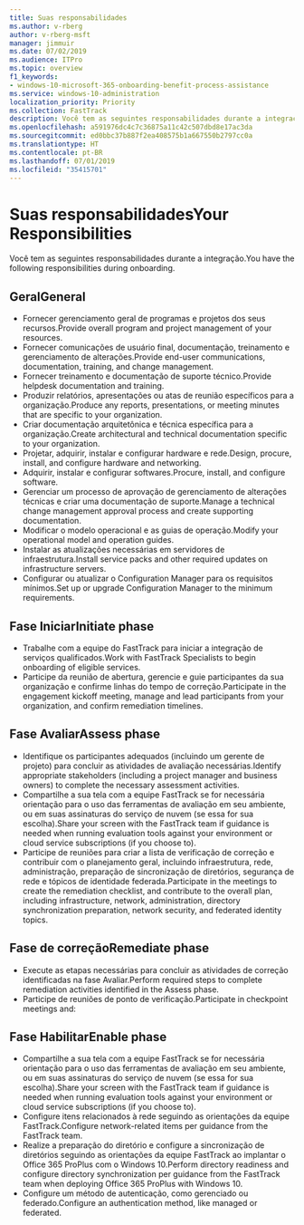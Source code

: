 ```yaml
---
title: Suas responsabilidades
ms.author: v-rberg
author: v-rberg-msft
manager: jimmuir
ms.date: 07/02/2019
ms.audience: ITPro
ms.topic: overview
f1_keywords:
- windows-10-microsoft-365-onboarding-benefit-process-assistance
ms.service: windows-10-administration
localization_priority: Priority
ms.collection: FastTrack
description: Você tem as seguintes responsabilidades durante a integração do Windows 10.
ms.openlocfilehash: a591976dc4c7c36875a11c42c507dbd8e17ac3da
ms.sourcegitcommit: ed0bbc37b887f2ea408575b1a667550b2797cc0a
ms.translationtype: HT
ms.contentlocale: pt-BR
ms.lasthandoff: 07/01/2019
ms.locfileid: "35415701"
---
```

# <a name="your-responsibilities"></a><span data-ttu-id="8f65c-103">Suas responsabilidades</span><span class="sxs-lookup"><span data-stu-id="8f65c-103">Your Responsibilities</span></span>

<span data-ttu-id="8f65c-104">Você tem as seguintes responsabilidades durante a integração.</span><span class="sxs-lookup"><span data-stu-id="8f65c-104">You have the following responsibilities during onboarding.</span></span>

## <a name="general"></a><span data-ttu-id="8f65c-105">Geral</span><span class="sxs-lookup"><span data-stu-id="8f65c-105">General</span></span>

- <span data-ttu-id="8f65c-106">Fornecer gerenciamento geral de programas e projetos dos seus recursos.</span><span class="sxs-lookup"><span data-stu-id="8f65c-106">Provide overall program and project management of your resources.</span></span>
- <span data-ttu-id="8f65c-107">Fornecer comunicações de usuário final, documentação, treinamento e gerenciamento de alterações.</span><span class="sxs-lookup"><span data-stu-id="8f65c-107">Provide end-user communications, documentation, training, and change management.</span></span>
- <span data-ttu-id="8f65c-108">Fornecer treinamento e documentação de suporte técnico.</span><span class="sxs-lookup"><span data-stu-id="8f65c-108">Provide helpdesk documentation and training.</span></span>
- <span data-ttu-id="8f65c-109">Produzir relatórios, apresentações ou atas de reunião específicos para a organização.</span><span class="sxs-lookup"><span data-stu-id="8f65c-109">Produce any reports, presentations, or meeting minutes that are specific to your organization.</span></span>
- <span data-ttu-id="8f65c-110">Criar documentação arquitetônica e técnica específica para a organização.</span><span class="sxs-lookup"><span data-stu-id="8f65c-110">Create architectural and technical documentation specific to your organization.</span></span>
- <span data-ttu-id="8f65c-111">Projetar, adquirir, instalar e configurar hardware e rede.</span><span class="sxs-lookup"><span data-stu-id="8f65c-111">Design, procure, install, and configure hardware and networking.</span></span>
- <span data-ttu-id="8f65c-112">Adquirir, instalar e configurar softwares.</span><span class="sxs-lookup"><span data-stu-id="8f65c-112">Procure, install, and configure software.</span></span>
- <span data-ttu-id="8f65c-113">Gerenciar um processo de aprovação de gerenciamento de alterações técnicas e criar uma documentação de suporte.</span><span class="sxs-lookup"><span data-stu-id="8f65c-113">Manage a technical change management approval process and create supporting documentation.</span></span>
- <span data-ttu-id="8f65c-114">Modificar o modelo operacional e as guias de operação.</span><span class="sxs-lookup"><span data-stu-id="8f65c-114">Modify your operational model and operation guides.</span></span>
- <span data-ttu-id="8f65c-115">Instalar as atualizações necessárias em servidores de infraestrutura.</span><span class="sxs-lookup"><span data-stu-id="8f65c-115">Install service packs and other required updates on infrastructure servers.</span></span>
- <span data-ttu-id="8f65c-116">Configurar ou atualizar o Configuration Manager para os requisitos mínimos.</span><span class="sxs-lookup"><span data-stu-id="8f65c-116">Set up or upgrade Configuration Manager to the minimum requirements.</span></span>

## <a name="initiate-phase"></a><span data-ttu-id="8f65c-117">Fase Iniciar</span><span class="sxs-lookup"><span data-stu-id="8f65c-117">Initiate phase</span></span>

- <span data-ttu-id="8f65c-118">Trabalhe com a equipe do FastTrack para iniciar a integração de serviços qualificados.</span><span class="sxs-lookup"><span data-stu-id="8f65c-118">Work with FastTrack Specialists to begin onboarding of eligible services.</span></span>
- <span data-ttu-id="8f65c-119">Participe da reunião de abertura, gerencie e guie participantes da sua organização e confirme linhas do tempo de correção.</span><span class="sxs-lookup"><span data-stu-id="8f65c-119">Participate in the engagement kickoff meeting, manage and lead participants from your organization, and confirm remediation timelines.</span></span>

## <a name="assess-phase"></a><span data-ttu-id="8f65c-120">Fase Avaliar</span><span class="sxs-lookup"><span data-stu-id="8f65c-120">Assess phase</span></span>

- <span data-ttu-id="8f65c-121">Identifique os participantes adequados (incluindo um gerente de projeto) para concluir as atividades de avaliação necessárias.</span><span class="sxs-lookup"><span data-stu-id="8f65c-121">Identify appropriate stakeholders (including a project manager and business owners) to complete the necessary assessment activities.</span></span>
- <span data-ttu-id="8f65c-122">Compartilhe a sua tela com a equipe FastTrack se for necessária orientação para o uso das ferramentas de avaliação em seu ambiente, ou em suas assinaturas do serviço de nuvem (se essa for sua escolha).</span><span class="sxs-lookup"><span data-stu-id="8f65c-122">Share your screen with the FastTrack team if guidance is needed when running evaluation tools against your environment or cloud service subscriptions (if you choose to).</span></span>
- <span data-ttu-id="8f65c-123">Participe de reuniões para criar a lista de verificação de correção e contribuir com o planejamento geral, incluindo infraestrutura, rede, administração, preparação de sincronização de diretórios, segurança de rede e tópicos de identidade federada.</span><span class="sxs-lookup"><span data-stu-id="8f65c-123">Participate in the meetings to create the remediation checklist, and contribute to the overall plan, including infrastructure, network, administration, directory synchronization preparation, network security, and federated identity topics.</span></span>

## <a name="remediate-phase"></a><span data-ttu-id="8f65c-124">Fase de correção</span><span class="sxs-lookup"><span data-stu-id="8f65c-124">Remediate phase</span></span>

- <span data-ttu-id="8f65c-125">Execute as etapas necessárias para concluir as atividades de correção identificadas na fase Avaliar.</span><span class="sxs-lookup"><span data-stu-id="8f65c-125">Perform required steps to complete remediation activities identified in the Assess phase.</span></span>
- <span data-ttu-id="8f65c-126">Participe de reuniões de ponto de verificação.</span><span class="sxs-lookup"><span data-stu-id="8f65c-126">Participate in checkpoint meetings and:</span></span>

## <a name="enable-phase"></a><span data-ttu-id="8f65c-127">Fase Habilitar</span><span class="sxs-lookup"><span data-stu-id="8f65c-127">Enable phase</span></span>

- <span data-ttu-id="8f65c-128">Compartilhe a sua tela com a equipe FastTrack se for necessária orientação para o uso das ferramentas de avaliação em seu ambiente, ou em suas assinaturas do serviço de nuvem (se essa for sua escolha).</span><span class="sxs-lookup"><span data-stu-id="8f65c-128">Share your screen with the FastTrack team if guidance is needed when running evaluation tools against your environment or cloud service subscriptions (if you choose to).</span></span>
- <span data-ttu-id="8f65c-129">Configure itens relacionados à rede seguindo as orientações da equipe FastTrack.</span><span class="sxs-lookup"><span data-stu-id="8f65c-129">Configure network-related items per guidance from the FastTrack team.</span></span>
- <span data-ttu-id="8f65c-130">Realize a preparação do diretório e configure a sincronização de diretórios seguindo as orientações da equipe FastTrack ao implantar o Office 365 ProPlus com o Windows 10.</span><span class="sxs-lookup"><span data-stu-id="8f65c-130">Perform directory readiness and configure directory synchronization per guidance from the FastTrack team when deploying Office 365 ProPlus with Windows 10.</span></span>
- <span data-ttu-id="8f65c-131">Configure um método de autenticação, como gerenciado ou federado.</span><span class="sxs-lookup"><span data-stu-id="8f65c-131">Configure an authentication method, like managed or federated.</span></span>







  

  

 